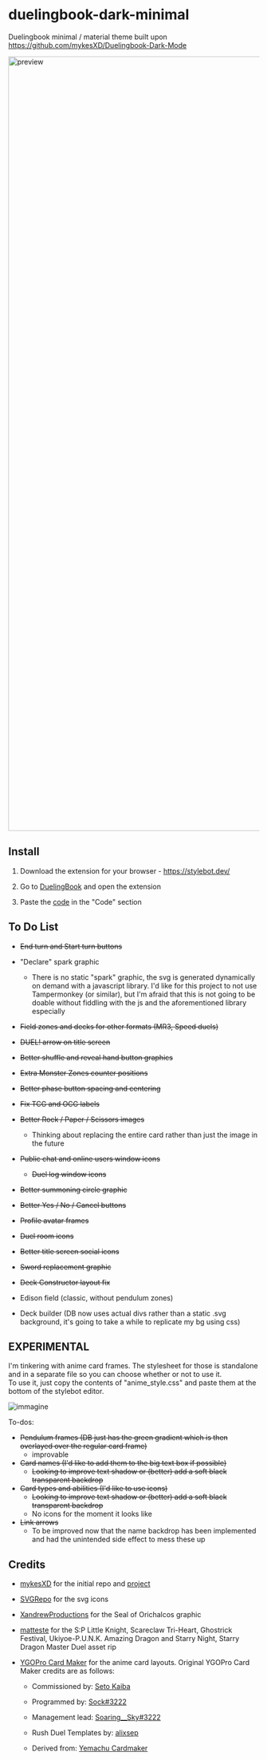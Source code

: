 # duelingbook-dark-minimal
Duelingbook minimal / material theme built upon https://github.com/mykesXD/Duelingbook-Dark-Mode

<img width="1553" alt="preview" src="https://user-images.githubusercontent.com/37403330/212520191-90662cc7-7c04-44c9-91d4-046ab5cb5426.png">


## Install

1. Download the extension for your browser - https://stylebot.dev/

2. Go to <a href="https://duelingbook.com">DuelingBook</a> and open the extension

3. Paste the <a href="https://raw.githubusercontent.com/QuotedTF/duelingbook-dark-minimal/main/duelingbook.css">code</a> in the "Code" section

## To Do List

 * ~~End turn and Start turn buttons~~
 
 * "Declare" spark graphic
   * There is no static "spark" graphic, the svg is generated dynamically on demand with a javascript library. I'd like for this project to not use Tampermonkey (or similar), but I'm afraid that this is not going to be doable without fiddling with the js and the aforementioned library especially
 
 * ~~Field zones and decks for other formats (MR3, Speed duels)~~
 
 * ~~DUEL! arrow on title screen~~
 
 * ~~Better shuffle and reveal hand button graphics~~
 
 * ~~Extra Monster Zones counter positions~~
 
 * ~~Better phase button spacing and centering~~
 
 * ~~Fix TCG and OCG labels~~
 
 * ~~Better Rock / Paper / Scissors images~~
   * Thinking about replacing the entire card rather than just the image in the future
 
 * ~~Public chat and online users window icons~~
   * ~~Duel log window icons~~
 
 * ~~Better summoning circle graphic~~
 
 * ~~Better Yes / No / Cancel buttons~~
 
 * ~~Profile avatar frames~~
 
 * ~~Duel room icons~~
 
 * ~~Better title screen social icons~~
 
 * ~~Sword replacement graphic~~

 * ~~Deck Constructor layout fix~~
 
 * Edison field (classic, without pendulum zones)
 
 * Deck builder (DB now uses actual divs rather than a static .svg background, it's going to take a while to replicate my bg using css)
 
## EXPERIMENTAL

I'm tinkering with anime card frames. The stylesheet for those is standalone and in a separate file so you can choose whether or not to use it.  
To use it, just copy the contents of "anime_style.css" and paste them at the bottom of the stylebot editor.

![immagine](https://github.com/QuotedTF/duelingbook-dark-minimal/assets/37403330/120b3abe-ecca-4c46-b7fe-c09ad42ba5d1)

To-dos:
 * ~~Pendulum frames (DB just has the green gradient which is then overlayed over the regular card frame)~~
	* improvable
 * ~~Card names (I'd like to add them to the big text box if possible)~~ 
	* ~~Looking to improve text shadow or (better) add a soft black transparent backdrop~~
 * ~~Card types and abilities (I'd like to use icons)~~ 
	* ~~Looking to improve text shadow or (better) add a soft black transparent backdrop~~
	* No icons for the moment it looks like
 * ~~Link arrows~~
	* To be improved now that the name backdrop has been implemented and had the unintended side effect to mess these up

## Credits

 * <a href="https://github.com/mykesXD">mykesXD</a> for the initial repo and <a href="https://github.com/mykesXD/Duelingbook-Dark-Mode">project</a>

 * <a href="https://www.svgrepo.com">SVGRepo</a> for the svg icons
 
 * <a href="https://www.deviantart.com/xandrewproductions/art/The-Seal-of-Orichalcos-PNG3-For-Card-Art-763330028">XandrewProductions</a> for the Seal of Orichalcos graphic
 
 * <a href="https://www.deviantart.com/matteste">matteste</a> for the S:P Little Knight, Scareclaw Tri-Heart, Ghostrick Festival, Ukiyoe-P.U.N.K. Amazing Dragon and Starry Night, Starry Dragon Master Duel asset rip
 
 * <a href="https://ygopro.org/yugioh-card-maker/">YGOPro Card Maker</a> for the anime card layouts. Original YGOPro Card Maker credits are as follows:
 
   * Commissioned by: <a href="https://github.com/realSetoKaiba">Seto Kaiba</a>

   * Programmed by: <a href="https://github.com/LimitlessSocks">Sock#3222</a>

   * Management lead: <a href="https://github.com/SoaringSky">Soaring__Sky#3222</a>

   * Rush Duel Templates by: <a href="https://www.deviantart.com/alixsep">alixsep</a>

   * Derived from: <a href="https://github.com/Yemachu/cardmaker">Yemachu Cardmaker</a>
